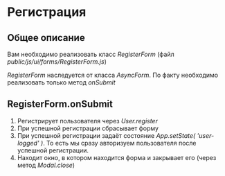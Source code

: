# Регистрация

## Общее описание

Вам необходимо реализовать класс *RegisterForm*
(файл *public/js/ui/forms/RegisterForm.js*)

*RegisterForm* наследуется от класса *AsyncForm*. По факту необходимо 
реализовать только метод *onSubmit*

## RegisterForm.onSubmit

1. Регистрирует пользователя через *User.register*
2. При успешной регистрации сбрасывает форму
3. При успешной регистрации задаёт состояние *App.setState( 'user-logged' )*. 
То есть мы сразу авторизуем пользователя после успешной регистрации.
4. Находит окно, в котором находится форма и закрывает его 
(через метод *Modal.close*)

